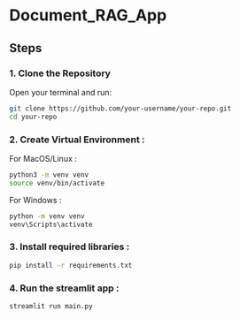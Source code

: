 # Document_RAG_App


## Steps

### 1. Clone the Repository

Open your terminal and run:

```bash
git clone https://github.com/your-username/your-repo.git
cd your-repo
```


### 2. Create Virtual Environment : 

For MacOS/Linux : 
```bash
python3 -m venv venv
source venv/bin/activate
```

For Windows :
```bash
python -m venv venv
venv\Scripts\activate
```

### 3. Install required libraries : 
```bash
pip install -r requirements.txt
```

### 4. Run the streamlit app : 

```bash
streamlit run main.py
```
